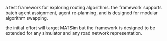 a test framework for exploring routing algorithms. the framework supports batch agent assignment, agent re-planning, and is designed for modular algorithm swapping.

the initial effort will target MATSim but the framework is designed to be extended for any simulator and any road network representation.   
